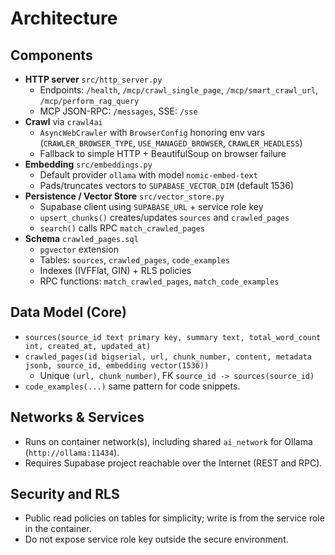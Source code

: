 # Architecture

## Components

- **HTTP server** `src/http_server.py`
  - Endpoints: `/health`, `/mcp/crawl_single_page`, `/mcp/smart_crawl_url`, `/mcp/perform_rag_query`
  - MCP JSON-RPC: `/messages`, SSE: `/sse`
- **Crawl** via `crawl4ai`
  - `AsyncWebCrawler` with `BrowserConfig` honoring env vars (`CRAWLER_BROWSER_TYPE`, `USE_MANAGED_BROWSER`, `CRAWLER_HEADLESS`)
  - Fallback to simple HTTP + BeautifulSoup on browser failure
- **Embedding** `src/embeddings.py`
  - Default provider `ollama` with model `nomic-embed-text`
  - Pads/truncates vectors to `SUPABASE_VECTOR_DIM` (default 1536)
- **Persistence / Vector Store** `src/vector_store.py`
  - Supabase client using `SUPABASE_URL` + service role key
  - `upsert_chunks()` creates/updates `sources` and `crawled_pages`
  - `search()` calls RPC `match_crawled_pages`
- **Schema** `crawled_pages.sql`
  - `pgvector` extension
  - Tables: `sources`, `crawled_pages`, `code_examples`
  - Indexes (IVFFlat, GIN) + RLS policies
  - RPC functions: `match_crawled_pages`, `match_code_examples`

## Data Model (Core)

- `sources(source_id text primary key, summary text, total_word_count int, created_at, updated_at)`
- `crawled_pages(id bigserial, url, chunk_number, content, metadata jsonb, source_id, embedding vector(1536))`
  - Unique `(url, chunk_number)`, FK `source_id -> sources(source_id)`
- `code_examples(...)` same pattern for code snippets.

## Networks & Services

- Runs on container network(s), including shared `ai_network` for Ollama (`http://ollama:11434`).
- Requires Supabase project reachable over the Internet (REST and RPC).

## Security and RLS

- Public read policies on tables for simplicity; write is from the service role in the container.
- Do not expose service role key outside the secure environment.
